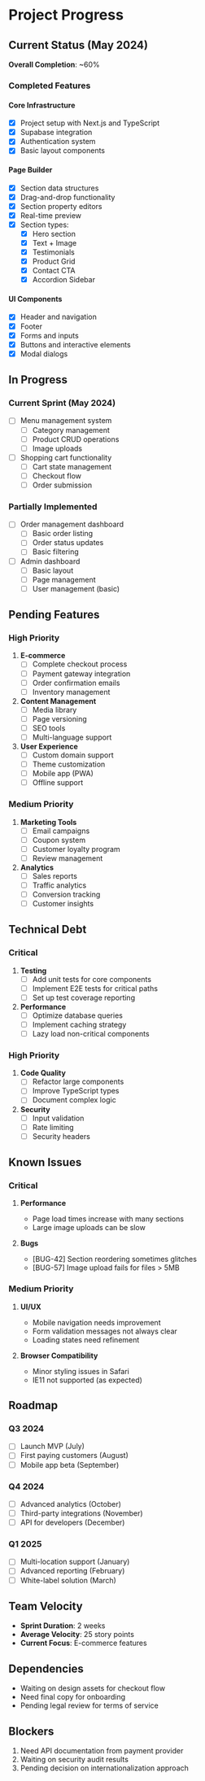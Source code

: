 # Project Progress

## Current Status (May 2024)

**Overall Completion**: ~60%


### Completed Features

#### Core Infrastructure
- [x] Project setup with Next.js and TypeScript
- [x] Supabase integration
- [x] Authentication system
- [x] Basic layout components

#### Page Builder
- [x] Section data structures
- [x] Drag-and-drop functionality
- [x] Section property editors
- [x] Real-time preview
- [x] Section types:
  - [x] Hero section
  - [x] Text + Image
  - [x] Testimonials
  - [x] Product Grid
  - [x] Contact CTA
  - [x] Accordion Sidebar

#### UI Components
- [x] Header and navigation
- [x] Footer
- [x] Forms and inputs
- [x] Buttons and interactive elements
- [x] Modal dialogs

## In Progress

### Current Sprint (May 2024)
- [ ] Menu management system
  - [ ] Category management
  - [ ] Product CRUD operations
  - [ ] Image uploads
- [ ] Shopping cart functionality
  - [ ] Cart state management
  - [ ] Checkout flow
  - [ ] Order submission

### Partially Implemented
- [ ] Order management dashboard
  - [ ] Basic order listing
  - [ ] Order status updates
  - [ ] Basic filtering
- [ ] Admin dashboard
  - [ ] Basic layout
  - [ ] Page management
  - [ ] User management (basic)

## Pending Features

### High Priority
1. **E-commerce**
   - [ ] Complete checkout process
   - [ ] Payment gateway integration
   - [ ] Order confirmation emails
   - [ ] Inventory management

2. **Content Management**
   - [ ] Media library
   - [ ] Page versioning
   - [ ] SEO tools
   - [ ] Multi-language support

3. **User Experience**
   - [ ] Custom domain support
   - [ ] Theme customization
   - [ ] Mobile app (PWA)
   - [ ] Offline support

### Medium Priority
1. **Marketing Tools**
   - [ ] Email campaigns
   - [ ] Coupon system
   - [ ] Customer loyalty program
   - [ ] Review management

2. **Analytics**
   - [ ] Sales reports
   - [ ] Traffic analytics
   - [ ] Conversion tracking
   - [ ] Customer insights

## Technical Debt

### Critical
1. **Testing**
   - [ ] Add unit tests for core components
   - [ ] Implement E2E tests for critical paths
   - [ ] Set up test coverage reporting

2. **Performance**
   - [ ] Optimize database queries
   - [ ] Implement caching strategy
   - [ ] Lazy load non-critical components

### High Priority
1. **Code Quality**
   - [ ] Refactor large components
   - [ ] Improve TypeScript types
   - [ ] Document complex logic

2. **Security**
   - [ ] Input validation
   - [ ] Rate limiting
   - [ ] Security headers

## Known Issues

### Critical
1. **Performance**
   - Page load times increase with many sections
   - Large image uploads can be slow

2. **Bugs**
   - [BUG-42] Section reordering sometimes glitches
   - [BUG-57] Image upload fails for files > 5MB

### Medium Priority
1. **UI/UX**
   - Mobile navigation needs improvement
   - Form validation messages not always clear
   - Loading states need refinement

2. **Browser Compatibility**
   - Minor styling issues in Safari
   - IE11 not supported (as expected)

## Roadmap

### Q3 2024
- [ ] Launch MVP (July)
- [ ] First paying customers (August)
- [ ] Mobile app beta (September)

### Q4 2024
- [ ] Advanced analytics (October)
- [ ] Third-party integrations (November)
- [ ] API for developers (December)

### Q1 2025
- [ ] Multi-location support (January)
- [ ] Advanced reporting (February)
- [ ] White-label solution (March)

## Team Velocity
- **Sprint Duration**: 2 weeks
- **Average Velocity**: 25 story points
- **Current Focus**: E-commerce features

## Dependencies
- Waiting on design assets for checkout flow
- Need final copy for onboarding
- Pending legal review for terms of service

## Blockers
1. Need API documentation from payment provider
2. Waiting on security audit results
3. Pending decision on internationalization approach
